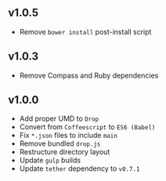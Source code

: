 ## v1.0.5
- Remove `bower install` post-install script

## v1.0.3
- Remove Compass and Ruby dependencies

## v1.0.0
- Add proper UMD to `Drop`
- Convert from `Coffeescript` to `ES6 (Babel)`
- Fix `*.json` files to include `main`
- Remove bundled `drop.js`
- Restructure directory layout
- Update `gulp` builds
- Update `tether` dependency to `v0.7.1`
